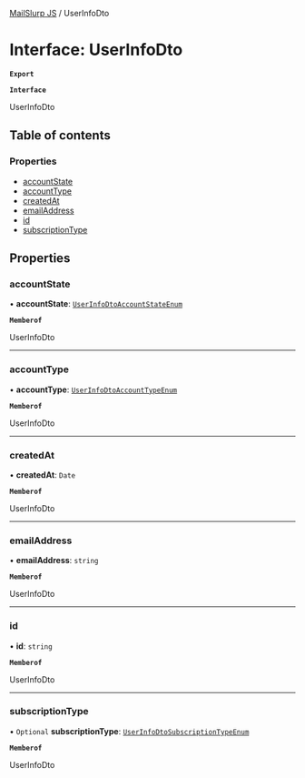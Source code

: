 [MailSlurp JS](../README.md) / UserInfoDto

# Interface: UserInfoDto

**`Export`**

**`Interface`**

UserInfoDto

## Table of contents

### Properties

- [accountState](UserInfoDto.md#accountstate)
- [accountType](UserInfoDto.md#accounttype)
- [createdAt](UserInfoDto.md#createdat)
- [emailAddress](UserInfoDto.md#emailaddress)
- [id](UserInfoDto.md#id)
- [subscriptionType](UserInfoDto.md#subscriptiontype)

## Properties

### accountState

• **accountState**: [`UserInfoDtoAccountStateEnum`](../enums/UserInfoDtoAccountStateEnum.md)

**`Memberof`**

UserInfoDto

___

### accountType

• **accountType**: [`UserInfoDtoAccountTypeEnum`](../enums/UserInfoDtoAccountTypeEnum.md)

**`Memberof`**

UserInfoDto

___

### createdAt

• **createdAt**: `Date`

**`Memberof`**

UserInfoDto

___

### emailAddress

• **emailAddress**: `string`

**`Memberof`**

UserInfoDto

___

### id

• **id**: `string`

**`Memberof`**

UserInfoDto

___

### subscriptionType

• `Optional` **subscriptionType**: [`UserInfoDtoSubscriptionTypeEnum`](../enums/UserInfoDtoSubscriptionTypeEnum.md)

**`Memberof`**

UserInfoDto
